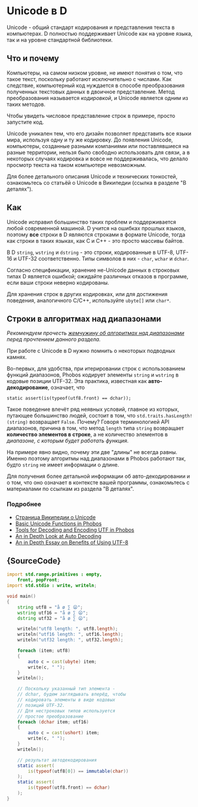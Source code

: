 # Unicode в D

Unicode - общий стандарт кодирования и представления текста
в компьютерах. D полностью поддерживает Unicode как на
уровне языка, так и на уровне стандартной библиотеки.

## Что и почему

Компьютеры, на самом низком уровне, не имеют понятия о том,
что такое текст, поскольку работают исключительно с числами.
Как следствие, компьютерный код нуждается в способе
преобразования полученных текстовых данных в двоичное представление.
Метод преобразования называется *кодировкой*, и Unicode
является одним из таких методов.

Чтобы увидеть числовое представление строк в примере,
просто запустите код.

Unicode уникален тем, что его дизайн позволяет представить
все языки мира, используя одну и ту же кодировку. До появления
Unicode, компьютеры, созданные разными компаниями или поставлявшиеся
на разные территории, нельзя было свободно использовать для связи, а в некоторых
случаях кодировка и вовсе не поддерживалась, что делало просмотр текста
на таком компьютере невозможным.

Для более детального описания Unicode и технических тонкостей,
ознакомьтесь со статьёй о Unicode в Википедии (ссылка в разделе
"В деталях").

## Как

Unicode исправил большинство таких проблем и поддерживается
любой современной машиной. D учится на ошибках прошлых языков,
поэтому **все** строки в D являются строками в формате Unicode, тогда как
строки в таких языках, как C и C++ - это просто массивы байтов.

В D `string`, `wstring` и `dstring` - это строки, кодированные
в UTF-8, UTF-16 и UTF-32 соответственно. Типы символов в них -
`char`, `wchar` и `dchar`.

Согласно спецификации, хранение не-Unicode данных в строковых
типах D является ошибкой; ожидайте различных отказов в программе,
если ваши строки неверно кодированы.

Для хранения строк в других кодировках, или для достижения поведения,
аналогичного C/C++, используйте `ubyte[]` или `char*`.

## Строки в алгоритмах над диапазонами

*Рекомендуем прочесть [жемчужину об алгоритмах над диапазонами](gems/range-algorithms)
перед прочтением данного раздела.*

При работе с Unicode в D нужно помнить о некоторых подводных камнях.

Во-первых, для удобства, при итерировании строк с использованием
функций диапазонов, Phobos кодирует элементы `string` и `wstring`
в кодовые позиции UTF-32. Эта практика, известная как
**авто-декодирование**, означает, что

```
static assert(is(typeof(utf8.front) == dchar));
```

Такое поведение влечёт ряд неявных условий, главное из которых,
путающее большинство людей, состоит в том, что
`std.traits.hasLength!(string)` возвращает `False`.
Почему? Говоря терминологией API диапазонов, причина в том, что метод
`length` типа `string` возвращает **количество элементов в строке**,
а не количество элементов в *диапазоне, с которым будет работать функция*.

На примере явно видно, почему эти две "длины" не всегда равны.
Именно поэтому алгоритмы над диапазонами в Phobos работают так,
будто `string` не имеет информации о длине.

Для получения более детальной информации об авто-декодировании
и о том, что оно означает в контексте вашей программы, ознакомьтесь
с материалами по ссылкам из раздела "В деталях".

### Подробнее

- [Страница Википедии о Unicode](https://ru.wikipedia.org/wiki/Unicode)
- [Basic Unicode Functions in Phobos](https://dlang.org/phobos/std_uni.html)
- [Tools for Decoding and Encoding UTF in Phobos](https://dlang.org/phobos/std_utf.html)
- [An in Depth Look at Auto Decoding](https://jackstouffer.com/blog/d_auto_decoding_and_you.html)
- [An in Depth Essay on Benefits of Using UTF-8](http://utf8everywhere.org/)

## {SourceCode}

```d
import std.range.primitives : empty,
    front, popFront;
import std.stdio : write, writeln;

void main()
{
    string utf8 = "å ø ∑ 😦";
    wstring utf16 = "å ø ∑ 😦";
    dstring utf32 = "å ø ∑ 😦";

    writeln("utf8 length: ", utf8.length);
    writeln("utf16 length: ", utf16.length);
    writeln("utf32 length: ", utf32.length);

    foreach (item; utf8)
    {
        auto c = cast(ubyte) item;
        write(c, " ");
    }
    writeln();

    // Поскольку указанный тип элемента -
    // dchar, будем заглядывать вперёд, чтобы
    // кодировать элементы в виде кодовых
    // позиций UTF-32.
    // Для нестроковых типов используется
    // простое преобразование
    foreach (dchar item; utf16)
    {
        auto c = cast(ushort) item;
        write(c, " ");
    }
    writeln();

    // результат автодекодирования
    static assert(
        is(typeof(utf8[0]) == immutable(char))
    );
    static assert(
        is(typeof(utf8.front) == dchar)
    );
}
```
